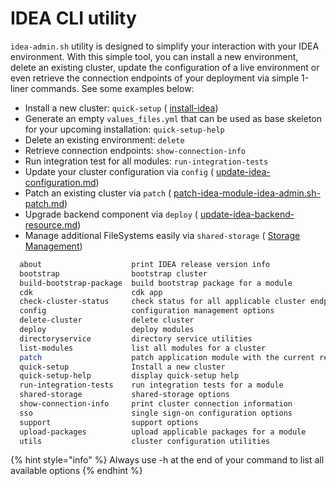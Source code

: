 # IDEA CLI utility

`idea-admin.sh` utility is designed to simplify your interaction with your IDEA environment. With this simple tool, you can install a new environment, delete an existing cluster, update the configuration of a live environment or even retrieve the connection endpoints of your deployment via simple 1-liner commands. See some examples below:

* Install a new cluster: `quick-setup` ( [install-idea](../first-time-users/install-idea/ "mention"))
* Generate an empty `values_files.yml` that can be used as base skeleton for your upcoming installation: `quick-setup-help`
* Delete an existing environment: `delete`
* Retrieve connection endpoints: `show-connection-info`
* Run integration test for all modules: `run-integration-tests`
* Update your cluster configuration via `config`  ( [update-idea-configuration.md](../first-time-users/cluster-operations/update-idea-cluster/update-idea-configuration.md "mention"))
* Patch an existing cluster via `patch` ( [patch-idea-module-idea-admin.sh-patch.md](../first-time-users/cluster-operations/update-idea-cluster/patch-idea-module-idea-admin.sh-patch.md "mention"))
* Upgrade backend component via `deploy` ( [update-idea-backend-resource.md](../first-time-users/cluster-operations/update-idea-cluster/update-idea-backend-resource.md "mention"))
* Manage additional FileSystems easily via `shared-storage` ( [Storage Management](https://app.gitbook.com/s/5SSt4opQQGbm5tAfuEqy/storage-management "mention"))

```bash
  about                    print IDEA release version info
  bootstrap                bootstrap cluster
  build-bootstrap-package  build bootstrap package for a module
  cdk                      cdk app
  check-cluster-status     check status for all applicable cluster endpoints
  config                   configuration management options
  delete-cluster           delete cluster
  deploy                   deploy modules
  directoryservice         directory service utilities
  list-modules             list all modules for a cluster
  patch                    patch application module with the current release
  quick-setup              Install a new cluster
  quick-setup-help         display quick-setup help
  run-integration-tests    run integration tests for a module
  shared-storage           shared-storage options
  show-connection-info     print cluster connection information
  sso                      single sign-on configuration options
  support                  support options
  upload-packages          upload applicable packages for a module
  utils                    cluster configuration utilities

```

{% hint style="info" %}
Always use -h at the end of your command to list all available options
{% endhint %}
